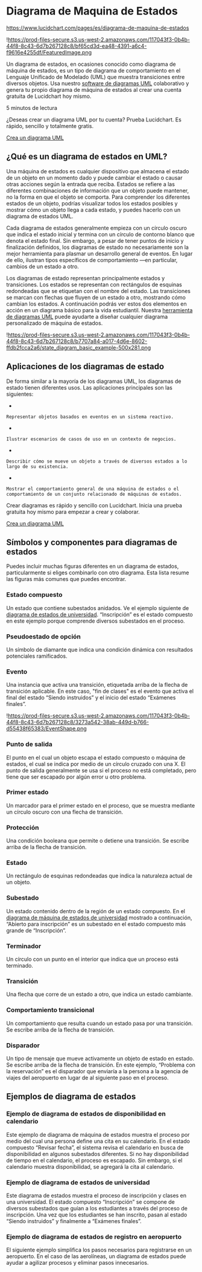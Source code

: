 # Diagrama de Maquina de Estados

https://www.lucidchart.com/pages/es/diagrama-de-maquina-de-estados

!https://prod-files-secure.s3.us-west-2.amazonaws.com/117043f3-0b4b-44f8-8c43-6d7b267128c8/bf65cd3d-ea48-4391-a6c4-f9616e4255df/FeaturedImage.png

Un diagrama de estados, en ocasiones conocido como diagrama de máquina de estados, es un tipo de diagrama de comportamiento en el Lenguaje Unificado de Modelado (UML) que muestra transiciones entre diversos objetos. Usa nuestro [software de diagramas UML](https://www.lucidchart.com/pages/examples/uml_diagram_tool) colaborativo y genera tu propio diagrama de máquina de estados al crear una cuenta gratuita de Lucidchart hoy mismo.

5 minutos de lectura

¿Deseas crear un diagrama UML por tu cuenta? Prueba Lucidchart. Es rápido, sencillo y totalmente gratis.

[Crea un diagrama UML](https://lucid.app/es/pricing/lucidchart?anonId=0.68c0e0618ab4873c9d&sessionDate=2023-09-20T21%3A37%3A56.385Z&sessionId=0.0babcfe818ab4873ca0&type=discovery)

## ¿Qué es un diagrama de estados en UML?

Una máquina de estados es cualquier dispositivo que almacena el estado de un objeto en un momento dado y puede cambiar el estado o causar otras acciones según la entrada que reciba. Estados se refiere a las diferentes combinaciones de información que un objeto puede mantener, no la forma en que el objeto se comporta. Para comprender los diferentes estados de un objeto, podrías visualizar todos los estados posibles y mostrar cómo un objeto llega a cada estado, y puedes hacerlo con un diagrama de estados UML.

Cada diagrama de estados generalmente empieza con un círculo oscuro que indica el estado inicial y termina con un círculo de contorno blanco que denota el estado final. Sin embargo, a pesar de tener puntos de inicio y finalización definidos, los diagramas de estado no necesariamente son la mejor herramienta para plasmar un desarrollo general de eventos. En lugar de ello, ilustran tipos específicos de comportamiento —en particular, cambios de un estado a otro.

Los diagramas de estado representan principalmente estados y transiciones. Los estados se representan con rectángulos de esquinas redondeadas que se etiquetan con el nombre del estado. Las transiciones se marcan con flechas que fluyen de un estado a otro, mostrando cómo cambian los estados. A continuación podrás ver estos dos elementos en acción en un diagrama básico para la vida estudiantil. Nuestra [herramienta de diagramas UML](https://www.lucidchart.com/pages/examples/uml_diagram_tool) puede ayudarte a diseñar cualquier diagrama personalizado de máquina de estados.

!https://prod-files-secure.s3.us-west-2.amazonaws.com/117043f3-0b4b-44f8-8c43-6d7b267128c8/b7707a84-a017-4d6e-8602-ffdb2fcca2a6/state_diagram_basic_example-500x281.png

## Aplicaciones de los diagramas de estado

De forma similar a la mayoría de los diagramas UML, los diagramas de estado tienen diferentes usos. Las aplicaciones principales son las siguientes:

- 
    
    Representar objetos basados en eventos en un sistema reactivo.
    
- 
    
    Ilustrar escenarios de casos de uso en un contexto de negocios.
    
- 
    
    Describir cómo se mueve un objeto a través de diversos estados a lo largo de su existencia.
    
- 
    
    Mostrar el comportamiento general de una máquina de estados o el comportamiento de un conjunto relacionado de máquinas de estados.
    

Crear diagramas es rápido y sencillo con Lucidchart. Inicia una prueba gratuita hoy mismo para empezar a crear y colaborar.

[Crea un diagrama UML](https://lucid.app/es/pricing/lucidchart?anonId=0.68c0e0618ab4873c9d&sessionDate=2023-09-20T21%3A37%3A56.385Z&sessionId=0.0babcfe818ab4873ca0&type=discovery)

## Símbolos y componentes para diagramas de estados

Puedes incluir muchas figuras diferentes en un diagrama de estados, particularmente si eliges combinarlo con otro diagrama. Esta lista resume las figuras más comunes que puedes encontrar.

### Estado compuesto

Un estado que contiene subestados anidados. Ve el ejemplo siguiente de [diagrama de estados de universidad](https://www.lucidchart.com/pages/uml-state-machine-diagram#section-3). “Inscripción” es el estado compuesto en este ejemplo porque comprende diversos subestados en el proceso.

### Pseudoestado de opción

Un símbolo de diamante que indica una condición dinámica con resultados potenciales ramificados.

### Evento

Una instancia que activa una transición, etiquetada arriba de la flecha de transición aplicable. En este caso, "fin de clases" es el evento que activa el final del estado “Siendo instruidos” y el inicio del estado “Exámenes finales”.

!https://prod-files-secure.s3.us-west-2.amazonaws.com/117043f3-0b4b-44f8-8c43-6d7b267128c8/3273a542-38ab-449d-b766-d55438f65383/EventShape.png

### Punto de salida

El punto en el cual un objeto escapa el estado compuesto o máquina de estados, el cual se indica por medio de un círculo cruzado con una X. El punto de salida generalmente se usa si el proceso no está completado, pero tiene que ser escapado por algún error u otro problema.

### Primer estado

Un marcador para el primer estado en el proceso, que se muestra mediante un círculo oscuro con una flecha de transición.

### Protección

Una condición booleana que permite o detiene una transición. Se escribe arriba de la flecha de transición.

### Estado

Un rectángulo de esquinas redondeadas que indica la naturaleza actual de un objeto.

### Subestado

Un estado contenido dentro de la región de un estado compuesto. En el [diagrama de máquina de estados de universidad](https://www.lucidchart.com/pages/uml-state-machine-diagram#section-3) mostrado a continuación, “Abierto para inscripción” es un subestado en el estado compuesto más grande de “Inscripción”.

### Terminador

Un círculo con un punto en el interior que indica que un proceso está terminado.

### Transición

Una flecha que corre de un estado a otro, que indica un estado cambiante.

### Comportamiento transicional

Un comportamiento que resulta cuando un estado pasa por una transición. Se escribe arriba de la flecha de transición.

### Disparador

Un tipo de mensaje que mueve activamente un objeto de estado en estado. Se escribe arriba de la flecha de transición. En este ejemplo, “Problema con la reservación” es el disparador que enviaría a la persona a la agencia de viajes del aeropuerto en lugar de al siguiente paso en el proceso.

## Ejemplos de diagrama de estados

### Ejemplo de diagrama de estados de disponibilidad en calendario

Este ejemplo de diagrama de máquina de estados muestra el proceso por medio del cual una persona define una cita en su calendario. En el estado compuesto “Revisar fecha”, el sistema revisa el calendario en busca de disponibilidad en algunos subestados diferentes. Si no hay disponibilidad de tiempo en el calendario, el proceso es escapado. Sin embargo, si el calendario muestra disponibilidad, se agregará la cita al calendario.

### Ejemplo de diagrama de estados de universidad

Este diagrama de estados muestra el proceso de inscripción y clases en una universidad. El estado compuesto “Inscripción” se compone de diversos subestados que guían a los estudiantes a través del proceso de inscripción. Una vez que los estudiantes se han inscrito, pasan al estado “Siendo instruidos” y finalmente a “Exámenes finales”.

### Ejemplo de diagrama de estados de registro en aeropuerto

El siguiente ejemplo simplifica los pasos necesarios para registrarse en un aeropuerto. En el caso de las aerolíneas, un diagrama de estados puede ayudar a agilizar procesos y eliminar pasos innecesarios.
